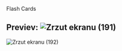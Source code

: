Flash Cards

Previev: 
![Zrzut ekranu (191)](https://github.com/user-attachments/assets/7a1eecad-a275-4d70-a1e2-95652c0be497)
-----------------------------------------
![Zrzut ekranu (192)](https://github.com/user-attachments/assets/7c9875b3-8834-459a-bd0e-ecce667de354)
